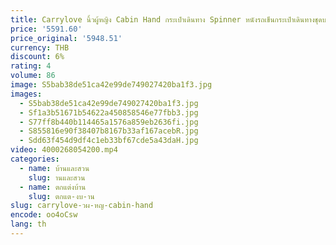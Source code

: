 ```yaml
---
title: Carrylove นิ้วผู้หญิง Cabin Hand กระเป๋าเดินทาง Spinner หนังรถเข็นกระเป๋าเดินทางชุดบนล้อ
price: '5591.60'
price_original: '5948.51'
currency: THB
discount: 6%
rating: 4
volume: 86
image: S5bab38de51ca42e99de749027420ba1f3.jpg
images:
  - S5bab38de51ca42e99de749027420ba1f3.jpg
  - Sf1a3b51671b54622a450858546e77fbb3.jpg
  - S77ff8b440b114465a1576a859eb2636fi.jpg
  - S855816e90f38407b8167b33af167acebR.jpg
  - Sdd63f454d9df4c1eb33bf67cde5a43daH.jpg
video: 4000268054200.mp4
categories:
  - name: บ้านและสวน
    slug: านและสวน
  - name: ตกแต่งบ้าน
    slug: ตกแต-งบ-าน
slug: carrylove-วผ-หญ-cabin-hand
encode: oo4oCsw
lang: th
---
```

  